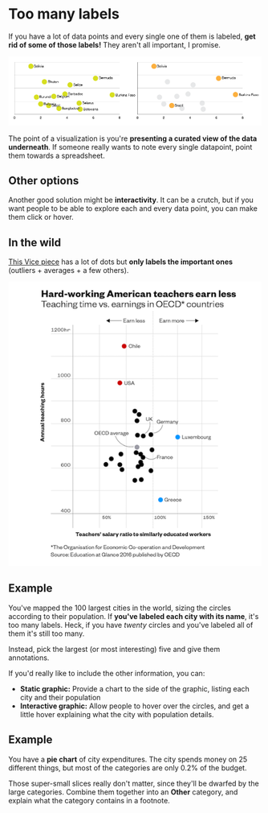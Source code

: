 # Too many labels

If you have a lot of data points and every single one of them is labeled, **get rid of some of those labels!** They aren't all important, I promise.

![](assets/ai-too-many-labels.png)

The point of a visualization is you're **presenting a curated view of the data underneath**. If someone really wants to note every single datapoint, point them towards a spreadsheet.

## Other options

Another good solution might be **interactivity**. It can be a crutch, but if you want people to be able to explore each and every data point, you can make them click or hover.

## In the wild
  
[This Vice piece](https://news.vice.com/story/american-educators-teach-longer-for-less-pay-than-their-foreign-peers) has a lot of dots but **only labels the important ones** (outliers + averages + a few others).

![](assets/teacher-pay-1.png)

## Example

You've mapped the 100 largest cities in the world, sizing the circles according to their population. If **you've labeled each city with its name**, it's too many labels. Heck, if you have *twenty* circles and you've labeled all of them it's still too many.

Instead, pick the largest (or most interesting) five and give them annotations.

If you'd really like to include the other information, you can:

  * **Static graphic:** Provide a chart to the side of the graphic, listing each city and their population
  * **Interactive graphic:** Allow people to hover over the circles, and get a little hover explaining what the city with population details.

## Example

You have a **pie chart** of city expenditures. The city spends money on 25 different things, but most of the categories are only 0.2% of the budget.

Those super-small slices really don't matter, since they'll be dwarfed by the large categories. Combine them together into an **Other** category, and explain what the category contains in a footnote.